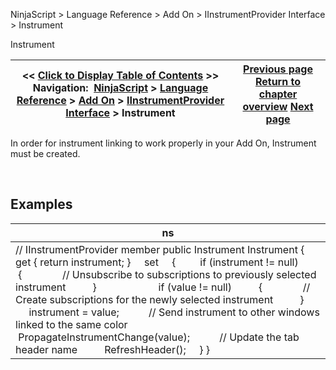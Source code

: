 ﻿


NinjaScript \> Language Reference \> Add On \> IInstrumentProvider Interface \> Instrument






















Instrument







| \<\< [Click to Display Table of Contents](iinstrumentprovider_instrument.md) \>\> **Navigation:**     [NinjaScript](ninjascript-1.md) \> [Language Reference](language_reference_wip-1.md) \> [Add On](add_on-1.md) \> [IInstrumentProvider Interface](iinstrumentprovider_interface-1.md) \> Instrument | [Previous page](iinstrumentprovider_interface-1.md) [Return to chapter overview](iinstrumentprovider_interface-1.md) [Next page](iintervalprovider_interface-1.md) |
| --- | --- |











In order for instrument linking to work properly in your Add On, Instrument must be created.


 


## 


## Examples




| ns |
| --- |
| // IInstrumentProvider member public Instrument Instrument {      get { return instrument; }      set      {          if (instrument !\= null)           {                // Unsubscribe to subscriptions to previously selected instrument           }                          if (value !\= null)           {                // Create subscriptions for the newly selected instrument           }             instrument \= value;            // Send instrument to other windows linked to the same color           PropagateInstrumentChange(value);            // Update the tab header name           RefreshHeader();      } } |









